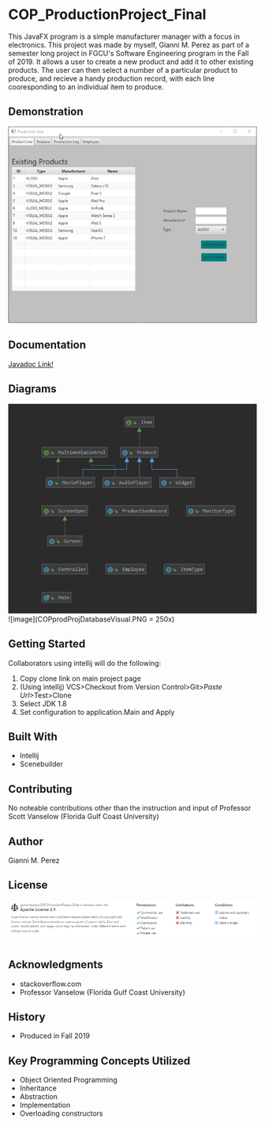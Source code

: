 # COP_ProductionProject_Final

This JavaFX program is a simple manufacturer manager with a focus in electronics. This project was made by myself, Gianni M. Perez as part of a semester long project in FGCU's Software Engineering program in the Fall of 2019. It allows a user to create a new product and add it to other existing products. The user can then select a number of a particular product to produce, and recieve a handy production record, with each line cooresponding to an individual item to produce.




## Demonstration
![Alt text](K0bHiejnQJ.gif)


## Documentation
[Javadoc Link!](https://giannimperez.github.io/COP_ProductionProject_Final/index.html)


## Diagrams
![Alt text](COPprodProjClassDiagram.PNG)
![image](COPprodProjDatabaseVisual.PNG = 250x)


## Getting Started
Collaborators using intellij will do the following:
1. Copy clone link on main project page
2. (Using intellij) VCS>Checkout from Version Control>Git>*Paste Url*>Test>Clone
3. Select JDK 1.8
4. Set configuration to application.Main and Apply


## Built With
* Intellij
* Scenebuilder


## Contributing
No noteable contributions other than the instruction and input of Professor Scott Vanselow (Florida Gulf Coast University)


## Author
Gianni M. Perez


## License
![Alt text](License.PNG)


## Acknowledgments
* stackoverflow.com
* Professor Vanselow (Florida Gulf Coast University)


## History
* Produced in Fall 2019


## Key Programming Concepts Utilized
* Object Oriented Programming
* Inheritance
* Abstraction
* Implementation
* Overloading constructors




